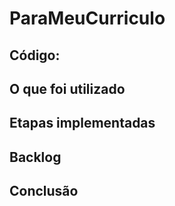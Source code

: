 # ParaMeuCurriculo
## Código:
## O que foi utilizado
## Etapas implementadas
## Backlog
## Conclusão